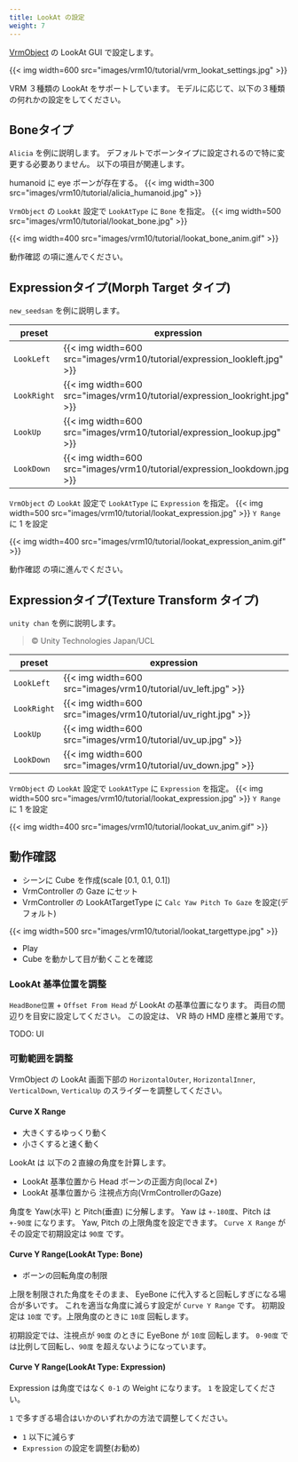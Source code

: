 ```yaml
---
title: LookAt の設定
weight: 7
---
```


[VrmObject](/univrm1/vrm1_tutorial/vrm_object) の LookAt GUI で設定します。

{{< img width=600 src="images/vrm10/tutorial/vrm_lookat_settings.jpg" >}}

VRM ３種類の LookAt をサポートしています。
モデルに応じて、以下の３種類の何れかの設定をしてください。

## Boneタイプ

`Alicia` を例に説明します。
デフォルトでボーンタイプに設定されるので特に変更する必要ありません。
以下の項目が関連します。

humanoid に eye ボーンが存在する。
{{< img width=300 src="images/vrm10/tutorial/alicia_humanoid.jpg" >}}

`VrmObject` の `LookAt` 設定で `LookAtType` に `Bone` を指定。
{{< img width=500 src="images/vrm10/tutorial/lookat_bone.jpg" >}}

{{< img width=400 src="images/vrm10/tutorial/lookat_bone_anim.gif" >}}


動作確認 の項に進んでください。

## Expressionタイプ(Morph Target タイプ)

`new_seedsan` を例に説明します。

| preset      | expression                                                                 |
|-------------|----------------------------------------------------------------------------|
| `LookLeft`  | {{< img width=600 src="images/vrm10/tutorial/expression_lookleft.jpg" >}}  |
| `LookRight` | {{< img width=600 src="images/vrm10/tutorial/expression_lookright.jpg" >}} |
| `LookUp`    | {{< img width=600 src="images/vrm10/tutorial/expression_lookup.jpg" >}}    |
| `LookDown`  | {{< img width=600 src="images/vrm10/tutorial/expression_lookdown.jpg" >}}  |

`VrmObject` の `LookAt` 設定で `LookAtType` に `Expression` を指定。
{{< img width=500 src="images/vrm10/tutorial/lookat_expression.jpg" >}}
`Y Range` に 1 を設定

{{< img width=400 src="images/vrm10/tutorial/lookat_expression_anim.gif" >}}


動作確認 の項に進んでください。

## Expressionタイプ(Texture Transform タイプ)

`unity chan` を例に説明します。

> © Unity Technologies Japan/UCL

| preset      | expression                                                     |
|-------------|----------------------------------------------------------------|
| `LookLeft`  | {{< img width=600 src="images/vrm10/tutorial/uv_left.jpg" >}}  |
| `LookRight` | {{< img width=600 src="images/vrm10/tutorial/uv_right.jpg" >}} |
| `LookUp`    | {{< img width=600 src="images/vrm10/tutorial/uv_up.jpg" >}}    |
| `LookDown`  | {{< img width=600 src="images/vrm10/tutorial/uv_down.jpg" >}}  |

`VrmObject` の `LookAt` 設定で `LookAtType` に `Expression` を指定。
{{< img width=500 src="images/vrm10/tutorial/lookat_expression.jpg" >}}
`Y Range` に 1 を設定

{{< img width=400 src="images/vrm10/tutorial/lookat_uv_anim.gif" >}}

## 動作確認

* シーンに Cube を作成(scale [0.1, 0.1, 0.1])
* VrmController の Gaze にセット
* VrmController の LookAtTargetType に `Calc Yaw Pitch To Gaze` を設定(デフォルト)

{{< img width=500 src="images/vrm10/tutorial/lookat_targettype.jpg" >}}

* Play
* Cube を動かして目が動くことを確認

### LookAt 基準位置を調整

`HeadBone位置` + `Offset From Head` が LookAt の基準位置になります。
両目の間辺りを目安に設定してください。
この設定は、 VR 時の HMD 座標と兼用です。

TODO: UI

### 可動範囲を調整

VrmObject の LookAt 画面下部の `HorizontalOuter`, `HorizontalInner`, `VerticalDown`, `VerticalUp` のスライダーを調整してください。

#### Curve X Range

* 大きくするゆっくり動く
* 小さくすると速く動く

LookAt は 以下の２直線の角度を計算します。

* LookAt 基準位置から Head ボーンの正面方向(local Z+)
* LookAt 基準位置から 注視点方向(VrmControllerのGaze)

角度を Yaw(水平) と Pitch(垂直) に分解します。
Yaw は `+-180度`、Pitch は `+-90度` になります。
Yaw, Pitch の上限角度を設定できます。
`Curve X Range` がその設定で初期設定は `90度` です。

#### Curve Y Range(LookAt Type: Bone)

* ボーンの回転角度の制限

上限を制限された角度をそのまま、 EyeBone  に代入すると回転しすぎになる場合が多いです。
これを適当な角度に減らす設定が `Curve Y Range` です。
初期設定は `10度` です。上限角度のときに `10度` 回転します。

初期設定では、注視点が `90度` のときに EyeBone が `10度` 回転します。
`0-90度` では比例して回転し、`90度` を超えないようになっています。

#### Curve Y Range(LookAt Type: Expression)

Expression は角度ではなく `0-1` の Weight になります。
`1` を設定してください。

`1` で多すぎる場合はいかのいずれかの方法で調整してください。

* `1` 以下に減らす
* `Expression` の設定を調整(お勧め)
